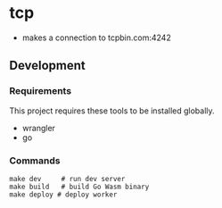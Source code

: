 # tcp

- makes a connection to tcpbin.com:4242

## Development

### Requirements

This project requires these tools to be installed globally.

* wrangler
* go

### Commands

```
make dev     # run dev server
make build   # build Go Wasm binary
make deploy # deploy worker
```

